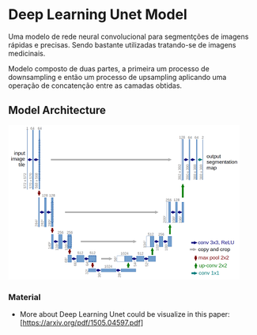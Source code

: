 # Deep Learning Unet Model
  Uma modelo de rede neural convolucional para segmentções de imagens rápidas e precisas. Sendo bastante 
  utilizadas tratando-se de imagens medicinais. 
  
  Modelo composto de duas partes, a primeira um processo de downsampling e então um processo de upsampling 
  aplicando uma operação de concatenção entre as camadas obtidas.

## Model Architecture
![](u-net-architecture.png)

### Material
- More about Deep Learning Unet could be visualize in this paper: [https://arxiv.org/pdf/1505.04597.pdf]


